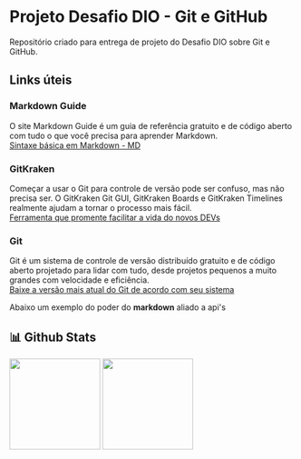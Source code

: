# Projeto Desafio DIO - Git e GitHub
Repositório criado para entrega de projeto do Desafio DIO sobre Git e GitHub.


## Links úteis

### Markdown Guide
O site Markdown Guide é um guia de referência gratuito e de código aberto com tudo o que você precisa para aprender Markdown.  
[Sintaxe básica em Markdown - MD](https://www.markdownguide.org/basic-syntax/)

### GitKraken  
Começar a usar o Git para controle de versão  pode  ser confuso, mas não  precisa  ser. O GitKraken Git GUI, GitKraken Boards e GitKraken Timelines realmente ajudam a tornar o processo mais fácil.  
[Ferramenta que promente facilitar a vida do novos DEVs](https://www.gitkraken.com/student-resources)


### Git  
Git é um sistema de controle de versão distribuído gratuito e de código aberto projetado para lidar com tudo, desde projetos pequenos a muito grandes com velocidade e eficiência.  
[Baixe a versão mais atual do Git de acordo com seu sistema ](https://git-scm.com/downloads)  

Abaixo um exemplo do poder do **markdown** aliado a api's

## 📊 Github Stats
<div align="left">
  <img height="160em" 
       src="https://github-readme-stats.vercel.app/api?username=paulorabelo&show_icons=true&theme=radical&include_all_commits=true&count_private=true"/>
  <img height="160em" 
       src="https://github-readme-stats.vercel.app/api/top-langs/?username=paulorabelo&layout=compact&langs_count=7&theme=radical"/>
</div>
</br>
